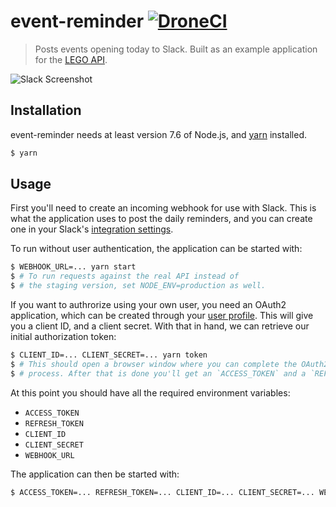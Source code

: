 # event-reminder [![DroneCI](https://ci.abakus.no/api/badges/webkom/event-reminder/status.svg?branch=master)](https://ci.abakus.no/webkom/event-reminder)

> Posts events opening today to Slack. Built as an example application for the [LEGO API](https://https://github.com/webkom/lego).

![Slack Screenshot](https://i.imgur.com/87MGVzK.png)

## Installation

event-reminder needs at least version 7.6 of Node.js, and
[yarn](https://yarnpkg.com/en/) installed.

```bash
$ yarn
```

## Usage

First you'll need to create an incoming webhook for use with Slack.
This is what the application uses to post the daily reminders, and you can
create one in your Slack's [integration settings](https://my.slack.com/services/new/incoming-webhook/).

To run without user authentication, the application can be started with:
```bash
$ WEBHOOK_URL=... yarn start
$ # To run requests against the real API instead of
$ # the staging version, set NODE_ENV=production as well.
```

If you want to authrorize using your own user, you need an OAuth2 application,
which can be created through your
[user profile](https://abakus.no/users/me/settings/oauth2).
This will give you a client ID, and a client secret. With that in hand, we can
retrieve our initial authorization token:

```bash
$ CLIENT_ID=... CLIENT_SECRET=... yarn token
$ # This should open a browser window where you can complete the OAuth2 sign-in
$ # process. After that is done you'll get an `ACCESS_TOKEN` and a `REFRESH_TOKEN`.
```


At this point you should have all the required environment variables:

* `ACCESS_TOKEN`
* `REFRESH_TOKEN`
* `CLIENT_ID`
* `CLIENT_SECRET`
* `WEBHOOK_URL`

The application can then be started with:

```bash
$ ACCESS_TOKEN=... REFRESH_TOKEN=... CLIENT_ID=... CLIENT_SECRET=... WEBHOOK_URL=... yarn start
```
